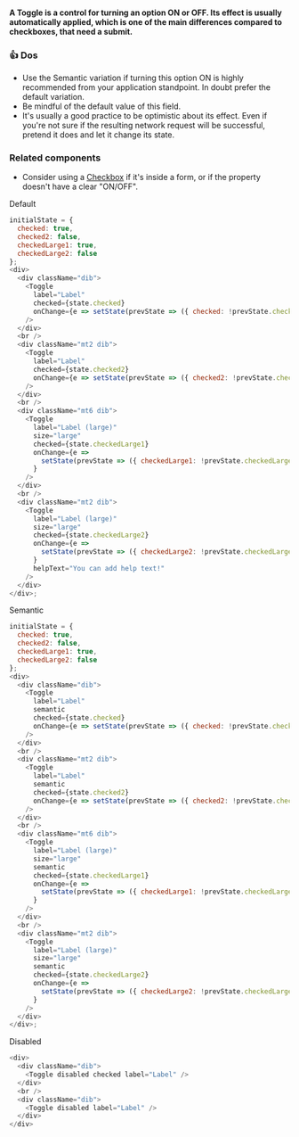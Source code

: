 #### A Toggle is a control for turning an option ON or OFF. Its effect is usually automatically applied, which is one of the main differences compared to checkboxes, that need a submit.

### 👍 Dos
- Use the Semantic variation if turning this option ON is highly recommended from your application standpoint. In doubt prefer the default variation.
- Be mindful of the default value of this field.
- It's usually a good practice to be optimistic about its effect. Even if you're not sure if the resulting network request will be successful, pretend it does and let it change its state.

### Related components
- Consider using a <a href="#checkbox">Checkbox</a> if it's inside a form, or if the property doesn't have a clear "ON/OFF".


Default

```js
initialState = {
  checked: true,
  checked2: false,
  checkedLarge1: true,
  checkedLarge2: false
};
<div>
  <div className="dib">
    <Toggle
      label="Label"
      checked={state.checked}
      onChange={e => setState(prevState => ({ checked: !prevState.checked }))}
    />
  </div>
  <br />
  <div className="mt2 dib">
    <Toggle
      label="Label"
      checked={state.checked2}
      onChange={e => setState(prevState => ({ checked2: !prevState.checked2 }))}
    />
  </div>
  <br />
  <div className="mt6 dib">
    <Toggle
      label="Label (large)"
      size="large"
      checked={state.checkedLarge1}
      onChange={e =>
        setState(prevState => ({ checkedLarge1: !prevState.checkedLarge1 }))
      }
    />
  </div>
  <br />
  <div className="mt2 dib">
    <Toggle
      label="Label (large)"
      size="large"
      checked={state.checkedLarge2}
      onChange={e =>
        setState(prevState => ({ checkedLarge2: !prevState.checkedLarge2 }))
      }
      helpText="You can add help text!"
    />
  </div>
</div>;
```

Semantic
 
```js
initialState = {
  checked: true,
  checked2: false,
  checkedLarge1: true,
  checkedLarge2: false
};
<div>
  <div className="dib">
    <Toggle
      label="Label"
      semantic
      checked={state.checked}
      onChange={e => setState(prevState => ({ checked: !prevState.checked }))}
    />
  </div>
  <br />
  <div className="mt2 dib">
    <Toggle
      label="Label"
      semantic
      checked={state.checked2}
      onChange={e => setState(prevState => ({ checked2: !prevState.checked2 }))}
    />
  </div>
  <br />
  <div className="mt6 dib">
    <Toggle
      label="Label (large)"
      size="large"
      semantic
      checked={state.checkedLarge1}
      onChange={e =>
        setState(prevState => ({ checkedLarge1: !prevState.checkedLarge1 }))
      }
    />
  </div>
  <br />
  <div className="mt2 dib">
    <Toggle
      label="Label (large)"
      size="large"
      semantic
      checked={state.checkedLarge2}
      onChange={e =>
        setState(prevState => ({ checkedLarge2: !prevState.checkedLarge2 }))
      }
    />
  </div>
</div>;
```

Disabled

```js
<div>
  <div className="dib">
    <Toggle disabled checked label="Label" />
  </div>
  <br />
  <div className="dib">
    <Toggle disabled label="Label" />
  </div>
</div>
```
